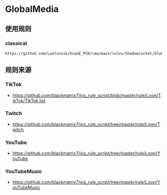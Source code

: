 # GlobalMedia

## 使用规则

### classical
```
https://github.com/LaolunsiG/XiaoE_PCR/raw/main/rules/Shadowrocket/GlobalMedia/GlobalMedia_Classical.list
```

## 规则来源

### TikTok
- https://github.com/blackmatrix7/ios_rule_script/blob/master/rule/Loon/TikTok/TikTok.list

### Twitch
- https://github.com/blackmatrix7/ios_rule_script/tree/master/rule/Loon/Twitch

### YouTube
- https://github.com/blackmatrix7/ios_rule_script/tree/master/rule/Loon/YouTube

### YouTubeMusic
- https://github.com/blackmatrix7/ios_rule_script/tree/master/rule/Loon/YouTubeMusic
